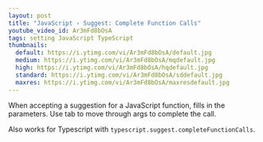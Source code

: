 ```yaml
---
layout: post
title: "JavaScript › Suggest: Complete Function Calls"
youtube_video_id: Ar3mFd8bOsA
tags: setting JavaScript TypeScript
thumbnails:
  default: https://i.ytimg.com/vi/Ar3mFd8bOsA/default.jpg
  medium: https://i.ytimg.com/vi/Ar3mFd8bOsA/mqdefault.jpg
  high: https://i.ytimg.com/vi/Ar3mFd8bOsA/hqdefault.jpg
  standard: https://i.ytimg.com/vi/Ar3mFd8bOsA/sddefault.jpg
  maxres: https://i.ytimg.com/vi/Ar3mFd8bOsA/maxresdefault.jpg
---
```


When accepting a suggestion for a JavaScript function, fills in the parameters. Use tab to move through args to complete the call.

Also works for Typescript with `typescript.suggest.completeFunctionCalls`.
